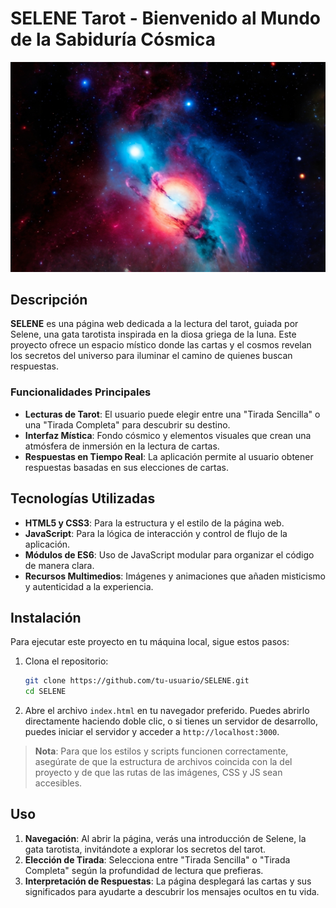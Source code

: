 # SELENE Tarot - Bienvenido al Mundo de la Sabiduría Cósmica

![SELENE](./resources/images/Default_Vibrant_celestial_bodies_0.jpg)

## Descripción

**SELENE** es una página web dedicada a la lectura del tarot, guiada por Selene, una gata tarotista inspirada en la diosa griega de la luna. Este proyecto ofrece un espacio místico donde las cartas y el cosmos revelan los secretos del universo para iluminar el camino de quienes buscan respuestas.

### Funcionalidades Principales

- **Lecturas de Tarot**: El usuario puede elegir entre una "Tirada Sencilla" o una "Tirada Completa" para descubrir su destino.
- **Interfaz Mística**: Fondo cósmico y elementos visuales que crean una atmósfera de inmersión en la lectura de cartas.
- **Respuestas en Tiempo Real**: La aplicación permite al usuario obtener respuestas basadas en sus elecciones de cartas.


## Tecnologías Utilizadas

- **HTML5 y CSS3**: Para la estructura y el estilo de la página web.
- **JavaScript**: Para la lógica de interacción y control de flujo de la aplicación.
- **Módulos de ES6**: Uso de JavaScript modular para organizar el código de manera clara.
- **Recursos Multimedios**: Imágenes y animaciones que añaden misticismo y autenticidad a la experiencia.

## Instalación

Para ejecutar este proyecto en tu máquina local, sigue estos pasos:

1. Clona el repositorio:

    ```bash
    git clone https://github.com/tu-usuario/SELENE.git
    cd SELENE
    ```

2. Abre el archivo `index.html` en tu navegador preferido. Puedes abrirlo directamente haciendo doble clic, o si tienes un servidor de desarrollo, puedes iniciar el servidor y acceder a `http://localhost:3000`.

> **Nota**: Para que los estilos y scripts funcionen correctamente, asegúrate de que la estructura de archivos coincida con la del proyecto y de que las rutas de las imágenes, CSS y JS sean accesibles.

## Uso

1. **Navegación**: Al abrir la página, verás una introducción de Selene, la gata tarotista, invitándote a explorar los secretos del tarot.
2. **Elección de Tirada**: Selecciona entre "Tirada Sencilla" o "Tirada Completa" según la profundidad de lectura que prefieras.
3. **Interpretación de Respuestas**: La página desplegará las cartas y sus significados para ayudarte a descubrir los mensajes ocultos en tu vida.